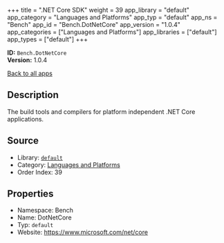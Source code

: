 ﻿+++
title = ".NET Core SDK"
weight = 39
app_library = "default"
app_category = "Languages and Platforms"
app_typ = "default"
app_ns = "Bench"
app_id = "Bench.DotNetCore"
app_version = "1.0.4"
app_categories = ["Languages and Platforms"]
app_libraries = ["default"]
app_types = ["default"]
+++

**ID:** `Bench.DotNetCore`  
**Version:** 1.0.4  
<!--more-->

[Back to all apps](/apps/)

## Description
The build tools and compilers for platform independent .NET Core applications.

## Source

* Library: [`default`](/app_libraries/default)
* Category: [Languages and Platforms](/app_categories/languages-and-platforms)
* Order Index: 39

## Properties

* Namespace: Bench
* Name: DotNetCore
* Typ: `default`
* Website: <https://www.microsoft.com/net/core>

